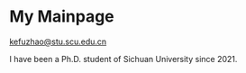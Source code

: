 # My Mainpage
kefuzhao@stu.scu.edu.cn

I have been a Ph.D. student of Sichuan University since 2021.
